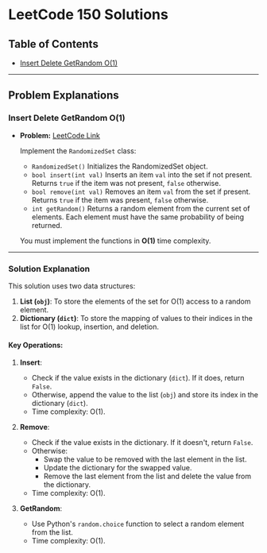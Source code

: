 # LeetCode 150 Solutions

## Table of Contents
- [Insert Delete GetRandom O(1)](LeetCode/InsertDeleteGetRandomO1)

---

## Problem Explanations

### Insert Delete GetRandom O(1)

- **Problem:** [LeetCode Link](https://leetcode.com/problems/insert-delete-getrandom-o1/)

  Implement the `RandomizedSet` class:

  - `RandomizedSet()` Initializes the RandomizedSet object.
  - `bool insert(int val)` Inserts an item `val` into the set if not present. Returns `true` if the item was not present, `false` otherwise.
  - `bool remove(int val)` Removes an item `val` from the set if present. Returns `true` if the item was present, `false` otherwise.
  - `int getRandom()` Returns a random element from the current set of elements. Each element must have the same probability of being returned.

  You must implement the functions in **O(1)** time complexity.

---

### Solution Explanation

This solution uses two data structures:
1. **List (`obj`)**: To store the elements of the set for O(1) access to a random element.
2. **Dictionary (`dict`)**: To store the mapping of values to their indices in the list for O(1) lookup, insertion, and deletion.

#### Key Operations:
1. **Insert**:
   - Check if the value exists in the dictionary (`dict`). If it does, return `False`.
   - Otherwise, append the value to the list (`obj`) and store its index in the dictionary (`dict`).
   - Time complexity: O(1).

2. **Remove**:
   - Check if the value exists in the dictionary. If it doesn't, return `False`.
   - Otherwise:
     - Swap the value to be removed with the last element in the list.
     - Update the dictionary for the swapped value.
     - Remove the last element from the list and delete the value from the dictionary.
   - Time complexity: O(1).

3. **GetRandom**:
   - Use Python's `random.choice` function to select a random element from the list.
   - Time complexity: O(1).

